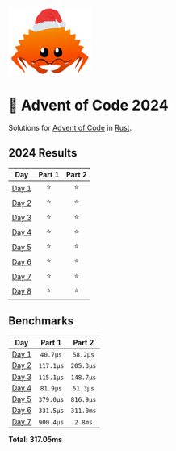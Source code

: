 <img src="./.assets/christmas_ferris.png" width="164">

# 🎄 Advent of Code 2024

Solutions for [Advent of Code](https://adventofcode.com/) in [Rust](https://www.rust-lang.org/).

<!--- advent_readme_stars table --->
## 2024 Results

| Day | Part 1 | Part 2 |
| :---: | :---: | :---: |
| [Day 1](https://adventofcode.com/2024/day/1) | ⭐ | ⭐ |
| [Day 2](https://adventofcode.com/2024/day/2) | ⭐ | ⭐ |
| [Day 3](https://adventofcode.com/2024/day/3) | ⭐ | ⭐ |
| [Day 4](https://adventofcode.com/2024/day/4) | ⭐ | ⭐ |
| [Day 5](https://adventofcode.com/2024/day/5) | ⭐ | ⭐ |
| [Day 6](https://adventofcode.com/2024/day/6) | ⭐ | ⭐ |
| [Day 7](https://adventofcode.com/2024/day/7) | ⭐ | ⭐ |
| [Day 8](https://adventofcode.com/2024/day/8) | ⭐ | ⭐ |
<!--- advent_readme_stars table --->

<!--- benchmarking table --->
## Benchmarks

| Day | Part 1 | Part 2 |
| :---: | :---: | :---:  |
| [Day 1](./src/bin/01.rs) | `40.7µs` | `58.2µs` |
| [Day 2](./src/bin/02.rs) | `117.1µs` | `205.3µs` |
| [Day 3](./src/bin/03.rs) | `115.1µs` | `148.7µs` |
| [Day 4](./src/bin/04.rs) | `81.9µs` | `51.3µs` |
| [Day 5](./src/bin/05.rs) | `379.0µs` | `816.9µs` |
| [Day 6](./src/bin/06.rs) | `331.5µs` | `311.0ms` |
| [Day 7](./src/bin/07.rs) | `900.4µs` | `2.8ms` |

**Total: 317.05ms**
<!--- benchmarking table --->
